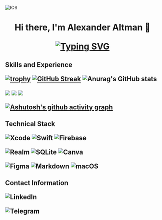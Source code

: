 ![IOS](https://user-images.githubusercontent.com/31271156/217862106-6e07ac54-b095-458c-9e20-90e6446d4dd6.png)
<h1 align="center">Hi there, I'm Alexander Altman 👋

<a href="https://git.io/typing-svg"><img src="https://readme-typing-svg.herokuapp.com?font=Fira+Code&pause=1000&center=true&width=550&lines=iOS+Developer+from+Saint-Petersburg%2C+Russia" alt="Typing SVG" /></a>
<h2>Skills and Experience

[![trophy](https://github-profile-trophy.vercel.app/?username=Qewhouse&theme=onedark)](https://github.com/ryo-ma/github-profile-trophy)
[![GitHub Streak](https://streak-stats.demolab.com?user=Qewhouse&theme=dark)](https://git.io/streak-stats)
![Anurag's GitHub stats](https://github-readme-stats.vercel.app/api?username=Qewhouse&show_icons=true&theme=merko)

![](http://github-profile-summary-cards.vercel.app/api/cards/profile-details?username=Qewhouse&theme=github_dark)
![](http://github-profile-summary-cards.vercel.app/api/cards/stats?username=Qewhouse&theme=github_dark)
![](http://github-profile-summary-cards.vercel.app/api/cards/productive-time?username=Qewhouse&theme=github_dark&utcOffset=3)

[![Ashutosh's github activity graph](https://github-readme-activity-graph.cyclic.app/graph?username=Qewhouse&theme=github-compact)](https://github.com/ashutosh00710/github-readme-activity-graph)

<h2>Technical Stack

![Xcode](https://img.shields.io/badge/Xcode-007ACC?style=for-the-badge&logo=Xcode&logoColor=white)
![Swift](https://img.shields.io/badge/swift-F54A2A?style=for-the-badge&logo=swift&logoColor=white)
![Firebase](https://img.shields.io/badge/Firebase-039BE5?style=for-the-badge&logo=Firebase&logoColor=white)

![Realm](https://img.shields.io/badge/Realm-39477F?style=for-the-badge&logo=realm&logoColor=white)
![SQLite](https://img.shields.io/badge/sqlite-%2307405e.svg?style=for-the-badge&logo=sqlite&logoColor=white)
![Canva](https://img.shields.io/badge/Canva-%2300C4CC.svg?style=for-the-badge&logo=Canva&logoColor=white)

![Figma](https://img.shields.io/badge/figma-%23F24E1E.svg?style=for-the-badge&logo=figma&logoColor=white)
![Markdown](https://img.shields.io/badge/markdown-%23000000.svg?style=for-the-badge&logo=markdown&logoColor=white)
![macOS](https://img.shields.io/badge/mac%20os-000000?style=for-the-badge&logo=macos&logoColor=F0F0F0)

<h2>Contact Information

![LinkedIn](https://img.shields.io/badge/linkedin-%230077B5.svg?style=for-the-badge&logo=linkedin&logoColor=white)

![Telegram](https://img.shields.io/badge/Telegram-2CA5E0?style=for-the-badge&logo=telegram&logoColor=white)
